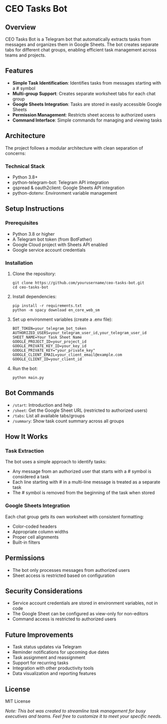 # CEO Tasks Bot

## Overview

CEO Tasks Bot is a Telegram bot that automatically extracts tasks from messages and organizes them in Google Sheets. The bot creates separate tabs for different chat groups, enabling efficient task management across teams and projects.

## Features

- **Simple Task Identification**: Identifies tasks from messages starting with a # symbol
- **Multi-group Support**: Creates separate worksheet tabs for each chat group
- **Google Sheets Integration**: Tasks are stored in easily accessible Google Sheets
- **Permission Management**: Restricts sheet access to authorized users
- **Command Interface**: Simple commands for managing and viewing tasks

## Architecture

The project follows a modular architecture with clean separation of concerns:

### Technical Stack

- Python 3.8+
- python-telegram-bot: Telegram API integration
- gspread & oauth2client: Google Sheets API integration
- python-dotenv: Environment variable management

## Setup Instructions

### Prerequisites

- Python 3.8 or higher
- A Telegram bot token (from BotFather)
- Google Cloud project with Sheets API enabled
- Google service account credentials

### Installation

1. Clone the repository:

   ```
   git clone https://github.com/yourusername/ceo-tasks-bot.git
   cd ceo-tasks-bot
   ```

2. Install dependencies:

   ```
   pip install -r requirements.txt
   python -m spacy download en_core_web_sm
   ```

3. Set up environment variables (create a .env file):

   ```
   BOT_TOKEN=your_telegram_bot_token
   AUTHORIZED_USERS=your_telegram_user_id,your_telegram_user_id
   SHEET_NAME=Your Task Sheet Name
   GOOGLE_PROJECT_ID=your_project_id
   GOOGLE_PRIVATE_KEY_ID=your_key_id
   GOOGLE_PRIVATE_KEY="your_private_key"
   GOOGLE_CLIENT_EMAIL=your_client_email@example.com
   GOOGLE_CLIENT_ID=your_client_id
   ```

4. Run the bot:
   ```
   python main.py
   ```

## Bot Commands

- `/start`: Introduction and help
- `/sheet`: Get the Google Sheet URL (restricted to authorized users)
- `/tabs`: List all available tabs/groups
- `/summary`: Show task count summary across all groups

## How It Works

### Task Extraction

The bot uses a simple approach to identify tasks:

- Any message from an authorized user that starts with a # symbol is considered a task
- Each line starting with # in a multi-line message is treated as a separate task
- The # symbol is removed from the beginning of the task when stored

### Google Sheets Integration

Each chat group gets its own worksheet with consistent formatting:

- Color-coded headers
- Appropriate column widths
- Proper cell alignments
- Built-in filters

## Permissions

- The bot only processes messages from authorized users
- Sheet access is restricted based on configuration

## Security Considerations

- Service account credentials are stored in environment variables, not in code
- The Google Sheet can be configured as view-only for non-editors
- Command access is restricted to authorized users

## Future Improvements

- Task status updates via Telegram
- Reminder notifications for upcoming due dates
- Task assignment and reassignment
- Support for recurring tasks
- Integration with other productivity tools
- Data visualization and reporting features

## License

MIT License

_Note: This bot was created to streamline task management for busy executives and teams. Feel free to customize it to meet your specific needs._
